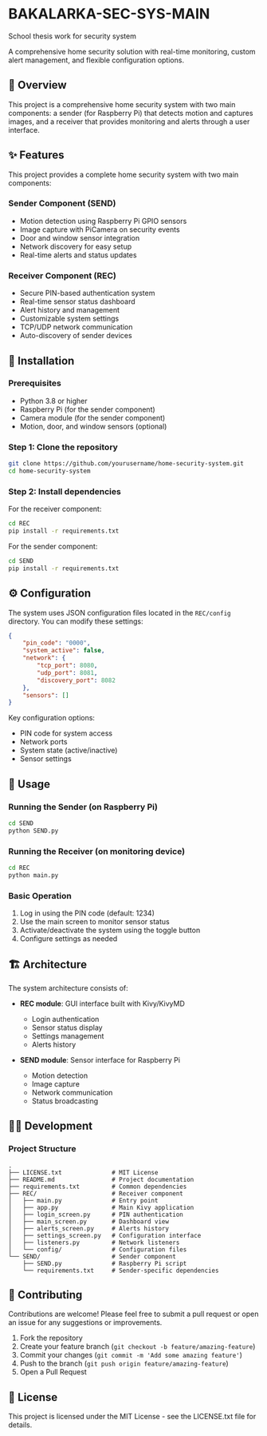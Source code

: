 # BAKALARKA-SEC-SYS-MAIN
 School thesis work for security system

A comprehensive home security solution with real-time monitoring, custom alert management, and flexible configuration options.

## 🔐 Overview

This project is a comprehensive home security system with two main components: a sender (for Raspberry Pi) that detects motion and captures images, and a receiver that provides monitoring and alerts through a user interface.

## ✨ Features

This project provides a complete home security system with two main components:

### Sender Component (SEND)
- Motion detection using Raspberry Pi GPIO sensors
- Image capture with PiCamera on security events
- Door and window sensor integration
- Network discovery for easy setup
- Real-time alerts and status updates

### Receiver Component (REC)
- Secure PIN-based authentication system
- Real-time sensor status dashboard
- Alert history and management
- Customizable system settings
- TCP/UDP network communication
- Auto-discovery of sender devices

## 🚀 Installation

### Prerequisites
- Python 3.8 or higher
- Raspberry Pi (for the sender component)
- Camera module (for the sender component)
- Motion, door, and window sensors (optional)

### Step 1: Clone the repository
```bash
git clone https://github.com/yourusername/home-security-system.git
cd home-security-system
```

### Step 2: Install dependencies
For the receiver component:
```bash
cd REC
pip install -r requirements.txt
```

For the sender component:
```bash
cd SEND
pip install -r requirements.txt
```

## ⚙️ Configuration
The system uses JSON configuration files located in the `REC/config` directory. You can modify these settings:

```json
{
    "pin_code": "0000",
    "system_active": false,
    "network": {
        "tcp_port": 8080,
        "udp_port": 8081,
        "discovery_port": 8082
    },
    "sensors": []
}
```

Key configuration options:
- PIN code for system access
- Network ports
- System state (active/inactive)
- Sensor settings

## 📱 Usage

### Running the Sender (on Raspberry Pi)
```bash
cd SEND
python SEND.py
```

### Running the Receiver (on monitoring device)
```bash
cd REC
python main.py
```

### Basic Operation
1. Log in using the PIN code (default: 1234)
2. Use the main screen to monitor sensor status
3. Activate/deactivate the system using the toggle button
4. Configure settings as needed

## 🏗️ Architecture

The system architecture consists of:

- **REC module**: GUI interface built with Kivy/KivyMD
  - Login authentication
  - Sensor status display
  - Settings management
  - Alerts history

- **SEND module**: Sensor interface for Raspberry Pi
  - Motion detection
  - Image capture
  - Network communication
  - Status broadcasting

## 👨‍💻 Development

### Project Structure
```
.
├── LICENSE.txt              # MIT License
├── README.md                # Project documentation
├── requirements.txt         # Common dependencies
├── REC/                     # Receiver component
│   ├── main.py              # Entry point
│   ├── app.py               # Main Kivy application
│   ├── login_screen.py      # PIN authentication
│   ├── main_screen.py       # Dashboard view
│   ├── alerts_screen.py     # Alerts history
│   ├── settings_screen.py   # Configuration interface
│   ├── listeners.py         # Network listeners
│   └── config/              # Configuration files
└── SEND/                    # Sender component
    ├── SEND.py              # Raspberry Pi script
    └── requirements.txt     # Sender-specific dependencies
```

## 🤝 Contributing
Contributions are welcome! Please feel free to submit a pull request or open an issue for any suggestions or improvements.

1. Fork the repository
2. Create your feature branch (`git checkout -b feature/amazing-feature`)
3. Commit your changes (`git commit -m 'Add some amazing feature'`)
4. Push to the branch (`git push origin feature/amazing-feature`)
5. Open a Pull Request

## 📄 License
This project is licensed under the MIT License - see the LICENSE.txt file for details.
